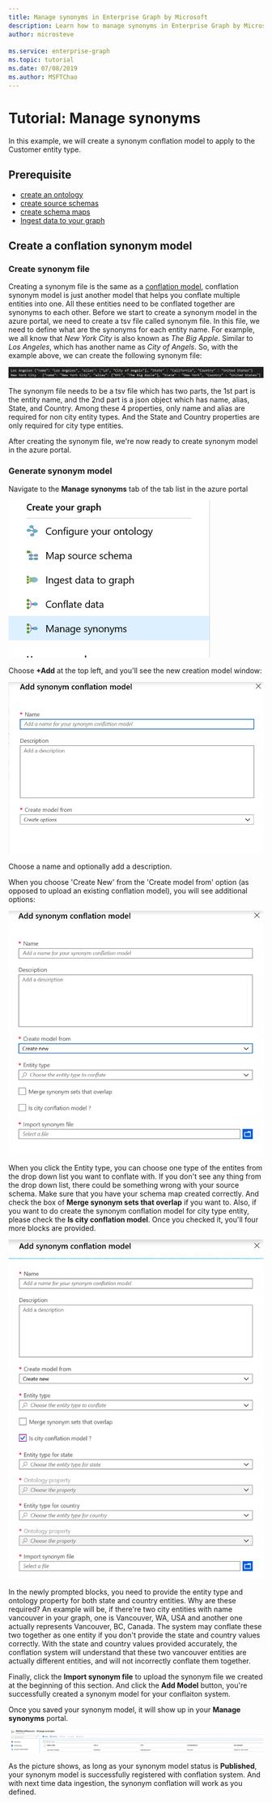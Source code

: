 ```yaml
---
title: Manage synonyms in Enterprise Graph by Microsoft
description: Learn how to manage synonyms in Enterprise Graph by Microsoft
author: microsteve

ms.service: enterprise-graph
ms.topic: tutorial
ms.date: 07/08/2019
ms.author: MSFTChao
---
```


# Tutorial: Manage synonyms
In this example, we will create a synonym conflation model to apply to the Customer entity type.

## Prerequisite
* [create an ontology](/create-ontology.md)
* [create source schemas](/create-source-schema.md)
* [create schema maps](/schema-map-tutorial.md)
* [Ingest data to your graph](/ingest-data.md)

## Create a conflation synonym model

### Create synonym file
Creating a synonym file is the same as a [conflation model](conflation-concepts.md), conflation synonym model is just another model that helps you conflate multiple entities into one. All these entities need to be conflated together are synonyms to each other. Before we start to create a synonym model in the azure portal, we need to create a tsv file called synonym file. In this file, we need to define what are the synonyms for each entity name. For example, we all know that *New York City* is also known as *The Big Apple*. Similar to *Los Angeles*, which has another name as *City of Angels*. So, with the example above, we can create the following synonym file:


 ![Synonym Example](media/conflation-synonym/synonym_example.png)

The synonym file needs to be a tsv file which has two parts, the 1st part is the entity name, and the 2nd part is a json object which has name, alias, State, and Country. Among these 4 properties, only name and alias are required for non city entity types. And the State and Country properties are only required for city type entities.

After creating the synonym file, we're now ready to create synonym model in the azure portal.

### Generate synonym model

Navigate to the **Manage synonyms** tab of the tab list in the azure portal

 ![Synonym Example](media/conflation-synonym/tab-list.png)

Choose **+Add** at the top left, and you'll see the new creation model window:

 ![Synonym Example](media/conflation-synonym/add-synonym.png)


Choose a name and optionally add a description.

When you choose 'Create New' from the 'Create model from' option (as opposed to upload an existing conflation model), you will see additional options:


 ![Synonym Example](media/conflation-synonym/add-synonym2.png)

 When you click the Entity type, you can choose one type of the entites from the drop down list you want to conflate with. If you don't see any thing from the drop down list, there could be something wrong with your source schema. Make sure that you have your schema map created correctly. And check the box of **Merge synonym sets that overlap** if you want to. Also, if you want to do create the synonym conflation model for city type entity, please check the **Is city conflation model**. Once you checked it, you'll four more blocks are provided.

  ![Synonym Example](media/conflation-synonym/add-synonym3.png)

In the newly prompted blocks, you need to provide the entity type and ontology property for both state and country entities. Why are these required? An example will be,  if there're two city entities with name vancouver in your graph, one is Vancouver, WA, USA and another one actually represents Vancouver, BC, Canada. The system may conflate these two together as one entity if you don't provide the state and country values correctly. With the state and country values provided accurately, the conflation system will understand that these two vancouver entities are actually different entities, and will not incorrectly conflate them together.

Finally, click the **Import synonym file** to upload the synonym file we created at the beginning of this section. And click the **Add Model** button, you're successfully created a synonym model for your conflaiton system.

Once you saved your synonym model, it will show up in your **Manage synonyms** portal.

  ![Synonym Example](media/conflation-synonym/manage-synonym.png)

As the picture shows, as long as your synonym model status is **Published**, your synonym model is successfully registered with conflation system. And with next time data ingestion, the synonym conflation will work as you defined.
